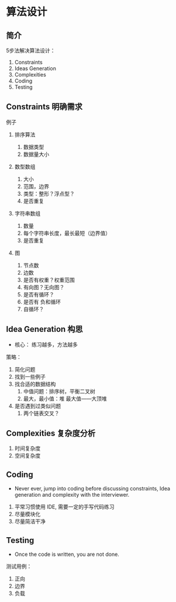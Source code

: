 # 算法设计

## 简介

5步法解决算法设计：

1. Constraints  
2. Ideas Generation
3. Complexities
4. Coding
5. Testing

## Constraints  明确需求

例子

1. 排序算法

    1. 数据类型
    2. 数据量大小
2. 数型数组
   1. 大小
   2. 范围，边界
   3. 类型：整形？浮点型？
   4. 是否重复
3. 字符串数组
   1. 数量
   2. 每个字符串长度，最长最短（边界值）
   3. 是否重复
4. 图
   1. 节点数
   2. 边数
   3. 是否有权重？权重范围
   4. 有向图？无向图？
   5. 是否有循环？
   6. 是否有 负和循环
   7. 自循环？

## Idea Generation 构思

* 核心： 练习越多，方法越多
  
策略：

1. 简化问题
2. 找到一些例子
3. 找合适的数据结构
   1. 中值问题：排序树，平衡二叉树
   2. 最大，最小值：堆 最大值——大顶堆
4. 是否遇到过类似问题
   1. 两个链表交叉？

## Complexities 复杂度分析

1. 时间复杂度
2. 空间复杂度

## Coding

* Never ever, jump into coding before discussing constraints, Idea generation and complexity with the interviewer.

1. 平常习惯使用 IDE, 需要一定的手写代码练习
2. 尽量模块化
3. 尽量简洁干净

## Testing

* Once the code is written, you are not done.

测试用例：

1. 正向
2. 边界
3. 负载
